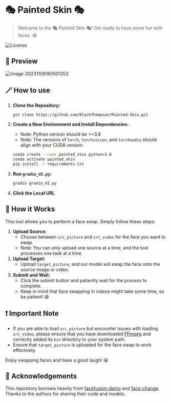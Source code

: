 # 🎭 Painted Skin 🎭

> Welcome to the 🎭 Painted Skin 🎭! Get ready to have some fun with faces. 😄

 ![License](https://img.shields.io/badge/license-Apache2.0-blue)

## 🐾 Preview

![image-20231108160501352](https://black-thompson.oss-cn-beijing.aliyuncs.com/img/image-20231108160501352.png)



## 🪄 How to use

1. **Clone the Repository:**
   
    ```bash
    git clone https://github.com/BlackThompson/Painted-Skin.git
    ```
    
2. **Create a New Environment and Install Dependencies:**
   
    - Note: Python version should be >=3.8
    - Note: The versions of `torch`, `torchvision`, and `torchaudio` should align with your CUDA version.
    
    ```bash
    conda create --name painted_skin python=3.8
    conda activate painted_skin
    pip install -r requirements.txt 
    ```
    
3. **Run `gradio_UI.py`:**
    ```bash
    gradio gradio_UI.py
    ```

4. **Click the Local URL**

## 🦾 How it Works

This tool allows you to perform a face swap. Simply follow these steps:

1. **Upload Source:**
   - Choose between `src_picture` and `src_video` for the face you want to swap.
   - Note: You can only upload one source at a time, and the tool processes one task at a time.
2. **Upload Target:**
   - Upload `target_picture`, and our model will swap the face onto the source image or video.
3. **Submit and Wait:**
   - Click the submit button and patiently wait for the process to complete.
   - Keep in mind that face swapping in videos might take some time, so be patient! 😅

## ❗ Important Note
- If you are able to load `src_picture` but encounter issues with loading `src_video`, please ensure that you have downloaded  [FFmpeg](https://ffmpeg.org/download.html) and correctly added its `bin` directory to your system path.
- Ensure that `target_picture` is uploaded for the face swap to work effectively.

Enjoy swapping faces and have a good laugh! 😆

## 💌 Acknowledgements

This repository borrows heavily from [facefusion-damo](https://www.modelscope.cn/models/damo/cv_unet-image-face-fusion_damo/summary) and [face-change](https://github.com/Quietbe/mv_face_change/blob/main/video_cut_cv_h.py). Thanks to the authors for sharing their code and models.
